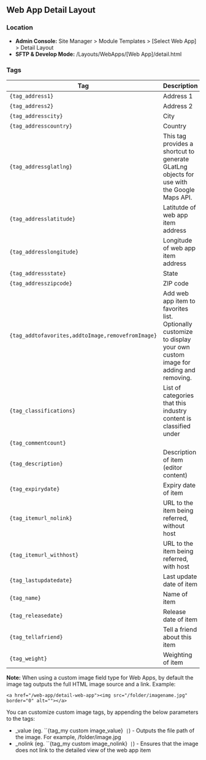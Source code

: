 ## Web App Detail Layout

### Location
* **Admin Console:** Site Manager > Module Templates > [Select Web App] > Detail Layout
* **SFTP & Develop Mode:** /Layouts/WebApps/[Web App]/detail.html

### Tags

Tag | Description
-------------- | -------------
`{tag_address1}` |  Address 1
`{tag_address2}` |	Address 2
`{tag_addresscity}` |	City
`{tag_addresscountry}` |	Country
`{tag_addressglatlng}` |	This tag provides a shortcut to generate GLatLng objects for use with the Google Maps API.
`{tag_addresslatitude}` |	Latitutde of web app item address
`{tag_addresslongitude}` |	Longitude of web app item address
`{tag_addressstate}` |	State
`{tag_addresszipcode}` |	ZIP code
`{tag_addtofavorites,addtoImage,removefromImage}` |	Add web app item to favorites list. Optionally customize to display your own custom image for adding and removing.
`{tag_classifications}` |	List of categories that this industry content is classified under
`{tag_commentcount}` |	 
`{tag_description}` |	Description of item (editor content)
`{tag_expirydate}` |	Expiry date of item
`{tag_itemurl_nolink}` |	URL to the item being referred, without host
`{tag_itemurl_withhost}` |	URL to the item being referred, with host
`{tag_lastupdatedate}` |	Last update date of item
`{tag_name}` |	Name of item
`{tag_releasedate}` |	Release date of item
`{tag_tellafriend}` |	Tell a friend about this item
`{tag_weight}` |	Weighting of item

**Note:** When using a custom image field type for Web Apps, by default the image tag outputs the full HTML image source and a link. Example:

`<a href="/web-app/detail-web-app"><img src="/folder/imagename.jpg" border="0" alt=""></a>`

You can customize custom image tags, by appending the below parameters to the tags:

* _value (eg. ``{tag_my custom image_value}` |`) - Outputs the file path of the image. For example, /folder/image.jpg
* _nolink (eg. ``{tag_my custom image_nolink}` |`) - Ensures that the image does not link to the detailed view of the web app item
